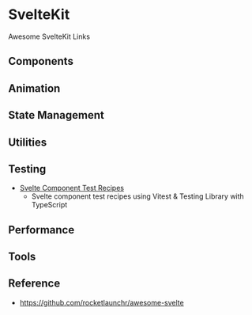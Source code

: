 # SvelteKit

Awesome SvelteKit Links

## Components

## Animation

## State Management

## Utilities

## Testing

-   [Svelte Component Test Recipes](https://github.com/davipon/svelte-component-test-recipes)
    -   Svelte component test recipes using Vitest & Testing Library with TypeScript

## Performance

## Tools

## Reference

-   https://github.com/rocketlaunchr/awesome-svelte
